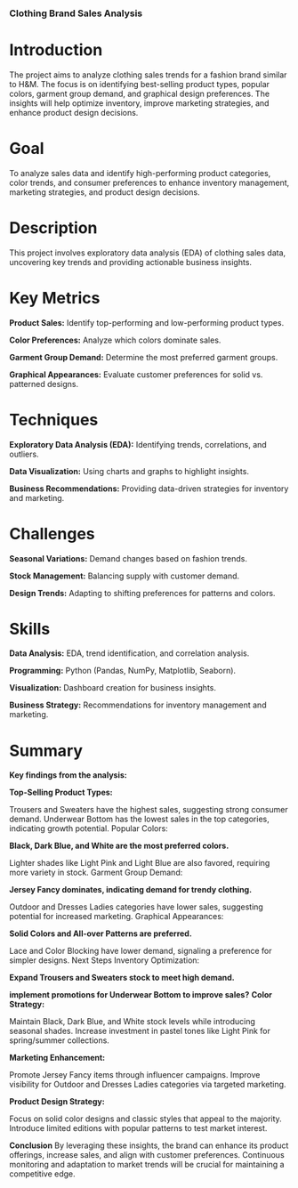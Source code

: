 
### Clothing Brand Sales Analysis

# Introduction

  The project aims to analyze clothing sales trends for a fashion brand similar to H&M. The focus is on 
 identifying best-selling product types, popular colors, garment group demand, and graphical design 
 preferences. The insights will help optimize inventory, improve marketing strategies, and enhance product 
 design decisions.

# Goal

To analyze sales data and identify high-performing product categories, color trends, and consumer preferences to enhance inventory management, marketing strategies, and product design decisions.

# Description

This project involves exploratory data analysis (EDA) of clothing sales data, uncovering key trends and providing actionable business insights.

# Key Metrics

**Product Sales:** Identify top-performing and low-performing product types.

**Color Preferences:** Analyze which colors dominate sales.

**Garment Group Demand:** Determine the most preferred garment groups.

**Graphical Appearances:** Evaluate customer preferences for solid vs. patterned designs.

# Techniques

**Exploratory Data Analysis (EDA):** Identifying trends, correlations, and outliers.

**Data Visualization:** Using charts and graphs to highlight insights.

**Business Recommendations:** Providing data-driven strategies for inventory and marketing.

# Challenges

**Seasonal Variations:** Demand changes based on fashion trends.

**Stock Management:** Balancing supply with customer demand.

**Design Trends:** Adapting to shifting preferences for patterns and colors.

# Skills

**Data Analysis:** EDA, trend identification, and correlation analysis.

**Programming:** Python (Pandas, NumPy, Matplotlib, Seaborn).

**Visualization:** Dashboard creation for business insights.

**Business Strategy:** Recommendations for inventory management and marketing.

# Summary
**Key findings from the analysis:**

**Top-Selling Product Types:**

Trousers and Sweaters have the highest sales, suggesting strong consumer demand.
Underwear Bottom has the lowest sales in the top categories, indicating growth potential.
Popular Colors:

**Black, Dark Blue, and White are the most preferred colors.**

Lighter shades like Light Pink and Light Blue are also favored, requiring more variety in stock.
Garment Group Demand:

**Jersey Fancy dominates, indicating demand for trendy clothing.**

Outdoor and Dresses Ladies categories have lower sales, suggesting potential for increased marketing.
Graphical Appearances:

**Solid Colors and All-over Patterns are preferred.**

Lace and Color Blocking have lower demand, signaling a preference for simpler designs.
Next Steps
Inventory Optimization:

**Expand Trousers and Sweaters stock to meet high demand.**

**implement promotions for Underwear Bottom to improve sales?**
**Color Strategy:**

Maintain Black, Dark Blue, and White stock levels while introducing seasonal shades.
Increase investment in pastel tones like Light Pink for spring/summer collections.

**Marketing Enhancement:**

Promote Jersey Fancy items through influencer campaigns.
Improve visibility for Outdoor and Dresses Ladies categories via targeted marketing.

**Product Design Strategy:**

Focus on solid color designs and classic styles that appeal to the majority.
Introduce limited editions with popular patterns to test market interest.

**Conclusion**
By leveraging these insights, the brand can enhance its product offerings, increase sales, and align with customer preferences. Continuous monitoring and adaptation to market trends will be crucial for maintaining a competitive edge.

